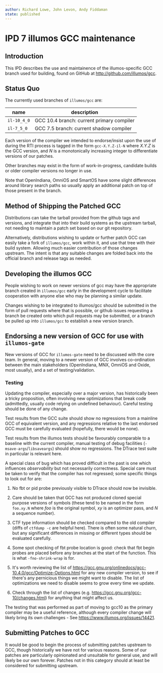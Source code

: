 ```yaml
---
author: Richard Lowe, John Levon, Andy Fiddaman
state: published
---
```


# IPD 7 illumos GCC maintenance

## Introduction

This IPD describes the use and maintainence of the illumos-specific GCC branch
used for building, found on GitHub at http://github.com/illumos/gcc.

## Status Quo

The currently used branches of `illumos/gcc` are:

| name        | description                                                   |
| ----------- | -------------------------------------------------------------|
| `il-10_4_0` | GCC 10.4 branch: current primary compiler                    |
| `il-7_5_0`  | GCC 7.5 branch: current shadow compiler                      |

Each version of the compiler we intended to endorse/insist upon the use of
during the RTI process is tagged in the form `gcc-X.Y.Z-il-N` where _X.Y.Z_ is
the GCC version, and _N_ is a monotonically increasing integer to
differentiate versions of our patches.

Other branches may exist in the form of work-in-progress, candidate builds or
older compiler versions no longer in use.

Note that OpenIndiana, OmniOS and SmartOS have some slight differences around
library search paths so usually apply an additional patch on top of those
present in the branch.

## Method of Shipping the Patched GCC

Distributions can take the tarball provided from the github tags and versions,
and integrate that into their build systems as the upstream tarball, not
needing to maintain a patch set based on our git repository.

Alternatively, distributions wishing to update or further patch GCC can easily
take a fork of `illumos/gcc`, work within it, and use that tree with their build
system. Allowing much easier contribution of those changes upstream. The intent
is that any suitable changes are folded back into the official branch and
release tags as needed.

## Developing the illumos GCC

People wishing to work on newer versions of gcc may have the appropriate
branch created in `illumos/gcc` early in the development cycle to facilitate
cooperation with anyone else who may be planning a similar update.

Changes wishing to be integrated to illumos/gcc should be submitted in the
form of pull requests where that is possible, or github issues requesting a
branch be created onto which pull requests may be submitted, or a branch be
pulled up into `illumos/gcc` to establish a new version branch.

## Endorsing a new version of GCC for use with `illumos-gate`

New versions of GCC for `illumos-gate` need to be discussed with the
core team. In general, moving to a newer version of GCC involves co-ordination
between the main stakeholders (OpenIndiana, MNX, OmniOS and Oxide, most
usually), and a set of testing/validation.

### Testing

Updating the compiler, especially over a major version, has historically been
a tricky proposition, often involving new optimizations that break code
(admittedly, usually code relying on undefined behaviour). Careful testing
should be done of any change.

Test results from the GCC suite should show no regressions from a mainline
GCC of equivalent version, and any regressions relative to the last endorsed
GCC must be carefully evaluated (hopefully, there would be none).

Test results from the illumos tests should be favourably comparable to a
baseline with the current compiler, manual testing of debug facilities
(`-msave-args`/`libsaveargs`) should show no regressions. The DTrace test
suite in particular is relevant here.

A special class of bug which has proved difficult in the past is one which
influences _observability_ but not necessarily correctness. Special care must
be taken to verify that the compiler has not regressed; some specific things
to look out for are:

1. No fbt or pid probe previously visible to DTrace should now be invisible.

1. Care should be taken that GCC has not produced cloned special purpose
   versions of symbols (these tend to be named in the form `foo.xy.N` where
   _foo_ is the original symbol, _xy_ is an optimizer pass, and _N_ a sequence
   number).

1. CTF type information should be checked compared to the old compiler (diffs
   of `ctfdump -c` are helpful here). There is often some natural churn, but
   any significant differences in missing or different types should be evaluated
   carefully.

1. Some spot checking of fbt probe location is good: check that fbt begin
   probes are placed before any branches at the start of the function. This is
   what `-fno-shrink-wrap` is for.

1. It's worth reviewing the list of
   https://gcc.gnu.org/onlinedocs/gcc-10.4.0/gcc/Optimize-Options.html for any
   new compiler version, to see if there's any pernicious things we might want
   to disable. The list of optimizations we need to disable seems to grow every
   time we update.

1. Check through the list of changes (e.g.
   https://gcc.gnu.org/gcc-10/changes.html) for anything that might affect us.

The testing that was performed as part of moving to gcc10 as the primary
compiler may be a useful reference, although every compiler change will likely
bring its own challenges - See <https://www.illumos.org/issues/14421>.

## Submitting Patches to GCC

It would be good to begin the process of submitting patches upstream to GCC,
though historically we have not for various reasons.  Some of our patches are
particularly opinionated and unsuitable for general use, and will likely be
our own forever.  Patches not in this category should at least be considered
for submitting upstream.
